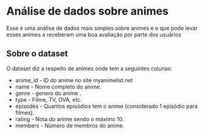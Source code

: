 # Análise de dados sobre animes 
Esse é uma análise de dados mais simples sobre animes e o que pode levar esses animes a receberam uma boa avaliação por parte dos usuários


## Sobre o dataset
O dataset diz a respeito de animes onde tem a seguintes colunas:
- anime_id - ID do anime no site myanimelist.net
- name - Nome completo do anime.
- genre - genero do anime .
- type - Filme, TV, OVA, etc.
- episodes - Quantos episódios tem o anime (considerado 1 episódio para filmes).
- rating - Nota do anime sendo o máximo 10.
- members - Número de membros do anime.
